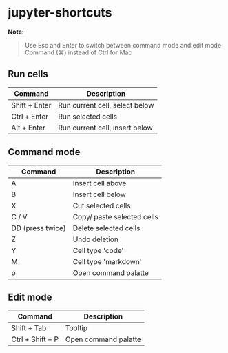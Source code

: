 # jupyter-shortcuts

**Note**:
> Use Esc and Enter to switch between command mode and edit mode \
> Command (⌘) instead of Ctrl for Mac

## Run cells
| Command       | Description                    |
|---------------|--------------------------------|
| Shift + Enter | Run current cell, select below |
| Ctrl + Enter  | Run selected cells             |
| Alt + Enter   | Run current cell, insert below |

## Command mode
| Command          | Description                |
|------------------|----------------------------|
| A                | Insert cell above          |
| B                | Insert cell below          |
| X                | Cut selected cells         |
| C / V            | Copy/ paste selected cells |
| DD (press twice) | Delete selected cells      |
| Z                | Undo deletion              |
| Y                | Cell type 'code'           |
| M                | Cell type 'markdown'       |
| p                | Open command palatte       |

## Edit mode
| Command          | Description          |
|------------------|----------------------|
| Shift + Tab      | Tooltip              |
| Ctrl + Shift + P | Open command palatte |

